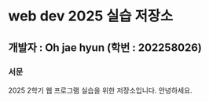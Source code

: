 # web dev 2025 실습 저장소
## 개발자 : Oh jae hyun (학번 : 202258026)
### 서문
2025 2학기
웹 프로그램 실습을 위한 저장소입니다.
안녕하세요.